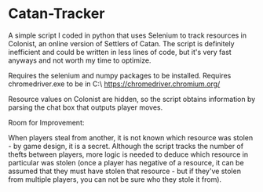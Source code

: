 # Catan-Tracker
A simple script I coded in python that uses Selenium to track resources in Colonist, an online version of Settlers of Catan.
The script is definitely inefficient and could be written in less lines of code, but it's very fast anyways and not worth my time to optimize.

Requires the selenium and numpy packages to be installed. 
Requires chromedriver.exe to be in C:\\
https://chromedriver.chromium.org/

Resource values on Colonist are hidden, so the script obtains information by parsing the chat box that outputs player moves.

Room for Improvement:

When players steal from another, it is not known which resource was stolen - by game design, it is a secret.
Although the script tracks the number of thefts between players, more logic is needed to deduce which resource in particular was stolen
(once a player has negative of a resource, it can be assumed that they must have stolen that resource - but if they've stolen from multiple players, you can not be sure who they stole it from).
